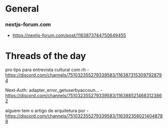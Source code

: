 # General

### nextjs-forum.com
- <https://nextjs-forum.com/post/1163873744750649455>

# Threads of the day

pro tips para entrevista cultural com rh - https://discord.com/channels/751032355279339583/1163873153097928794


Next-Auth: adapter_error_getuserbyaccoun... - https://discord.com/channels/751032355279339583/1163885214683123862


alguem tem o artigo de arquitetura por - https://discord.com/channels/751032355279339583/1163923560214048789

